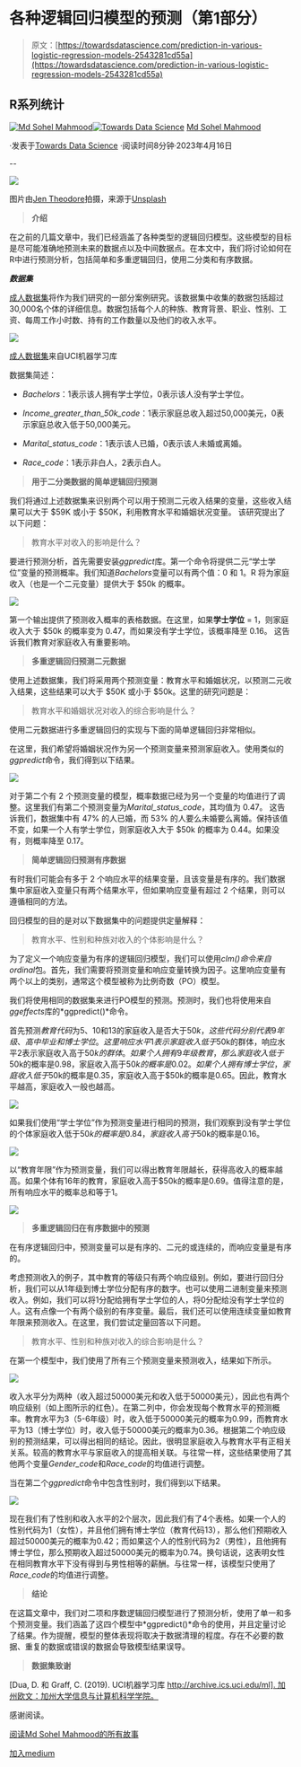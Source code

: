 # 各种逻辑回归模型的预测（第1部分）

> 原文：[https://towardsdatascience.com/prediction-in-various-logistic-regression-models-2543281cd55a](https://towardsdatascience.com/prediction-in-various-logistic-regression-models-2543281cd55a)

## R系列统计

[](https://mdsohel-mahmood.medium.com/?source=post_page-----2543281cd55a--------------------------------)[![Md Sohel Mahmood](../Images/7819fed767baf023a725a47050c08f7b.png)](https://mdsohel-mahmood.medium.com/?source=post_page-----2543281cd55a--------------------------------)[](https://towardsdatascience.com/?source=post_page-----2543281cd55a--------------------------------)[![Towards Data Science](../Images/a6ff2676ffcc0c7aad8aaf1d79379785.png)](https://towardsdatascience.com/?source=post_page-----2543281cd55a--------------------------------) [Md Sohel Mahmood](https://mdsohel-mahmood.medium.com/?source=post_page-----2543281cd55a--------------------------------)

·发表于[Towards Data Science](https://towardsdatascience.com/?source=post_page-----2543281cd55a--------------------------------) ·阅读时间8分钟·2023年4月16日

--

![](../Images/a729b5d3974e85a463cd88a4e2f3fad9.png)

图片由[Jen Theodore](https://unsplash.com/@jentheodore?utm_source=unsplash&utm_medium=referral&utm_content=creditCopyText)拍摄，来源于[Unsplash](https://unsplash.com/photos/FaZD0xRotMk?utm_source=unsplash&utm_medium=referral&utm_content=creditCopyText)

> **介绍**

在之前的几篇文章中，我们已经涵盖了各种类型的逻辑回归模型。这些模型的目标是尽可能准确地预测未来的数据点以及中间数据点。在本文中，我们将讨论如何在R中进行预测分析，包括简单和多重逻辑回归，使用二分类和有序数据。

***数据集***

[成人数据集](https://archive.ics.uci.edu/ml/datasets/adult)将作为我们研究的一部分案例研究。该数据集中收集的数据包括超过30,000名个体的详细信息。数据包括每个人的种族、教育背景、职业、性别、工资、每周工作小时数、持有的工作数量以及他们的收入水平。

![](../Images/857fb9e532e27fff5e4340124e610032.png)

[成人数据集](https://archive.ics.uci.edu/ml/datasets/adult)来自UCI机器学习库

数据集简述：

+   *Bachelors*：1表示该人拥有学士学位，0表示该人没有学士学位。

+   *Income_greater_than_50k_code*：1表示家庭总收入超过50,000美元，0表示家庭总收入低于50,000美元。

+   *Marital_status_code*：1表示该人已婚，0表示该人未婚或离婚。

+   *Race_code*：1表示非白人，2表示白人。

> **用于二分类数据的简单逻辑回归预测**

我们将通过上述数据集来识别两个可以用于预测二元收入结果的变量，这些收入结果可以大于 $59K 或小于 $50K，利用教育水平和婚姻状况变量。 该研究提出了以下问题：

> 教育水平对收入的影响是什么？

要进行预测分析，首先需要安装*ggpredict*库。第一个命令将提供二元“学士学位”变量的预测概率。我们知道*Bachelors*变量可以有两个值：0 和 1。R 将为家庭收入（也是一个二元变量）提供大于 $50k 的概率。

![](../Images/e2fc1c4feafabec4111e3ae8ec48e9aa.png)

第一个输出提供了预测收入概率的表格数据。在这里，如果**学士学位** = 1，则家庭收入大于 $50k 的概率变为 0.47，而如果没有学士学位，该概率降至 0.16。 这告诉我们教育对家庭收入有重要影响。

> **多重逻辑回归预测二元数据**

使用上述数据集，我们将采用两个预测变量：教育水平和婚姻状况，以预测二元收入结果，这些结果可以大于 $50K 或小于 $50k。这里的研究问题是：

> 教育水平和婚姻状况对收入的综合影响是什么？

使用二元数据进行多重逻辑回归的实现与下面的简单逻辑回归非常相似。

在这里，我们希望将婚姻状况作为另一个预测变量来预测家庭收入。使用类似的*ggpredict*命令，我们得到以下结果。

![](../Images/cea139c9eda4ad038fb4dcf95113a248.png)

对于第二个有 2 个预测变量的模型，概率数据已经为另一个变量的均值进行了调整。这里我们有第二个预测变量为*Marital_status_code*，其均值为 0.47。 这告诉我们，数据集中有 47% 的人已婚，而 53% 的人要么未婚要么离婚。保持该值不变，如果一个人有学士学位，则家庭收入大于 $50k 的概率为 0.44。如果没有，则概率降至 0.17。

> **简单逻辑回归预测有序数据**

有时我们可能会有多于 2 个响应水平的结果变量，且该变量是有序的。我们数据集中家庭收入变量只有两个结果水平，但如果响应变量有超过 2 个结果，则可以遵循相同的方法。

回归模型的目的是对以下数据集中的问题提供定量解释：

> 教育水平、性别和种族对收入的个体影响是什么？

为了定义一个响应变量为有序的逻辑回归模型，我们可以使用*clm()*命令来自*ordinal*包。首先，我们需要将预测变量和响应变量转换为因子。这里响应变量有两个以上的类别，通常这个模型被称为比例奇数（PO）模型。

我们将使用相同的数据集来进行PO模型的预测。预测时，我们也将使用来自*ggeffects*库的*ggpredict()*命令。

首先预测*教育代码*为5、10和13的家庭收入是否大于$50k，这些代码分别代表9年级、高中毕业和博士学位。这里响应水平1表示家庭收入低于$50k的群体，响应水平2表示家庭收入高于$50k的群体。如果个人拥有9年级教育，那么家庭收入低于$50k的概率是0.98，家庭收入高于$50k的概率是0.02。如果个人拥有博士学位，家庭收入低于$50k的概率是0.35，家庭收入高于$50k的概率是0.65。因此，教育水平越高，家庭收入一般也越高。

![](../Images/958aee10803358c81d7c52f20af5eceb.png)

如果我们使用“学士学位”作为预测变量进行相同的预测，我们观察到没有学士学位的个体家庭收入低于$50k的概率是0.84，家庭收入高于$50k的概率是0.16。

![](../Images/0fb5ceded5bc640844412fe1a2561985.png)

以“教育年限”作为预测变量，我们可以得出教育年限越长，获得高收入的概率越高。如果个体有16年的教育，家庭收入高于$50k的概率是0.69。值得注意的是，所有响应水平的概率总和等于1。

![](../Images/f489531d1a88724fdaa978028fc25da6.png)

> **多重逻辑回归在有序数据中的预测**

在有序逻辑回归中，预测变量可以是有序的、二元的或连续的，而响应变量是有序的。

考虑预测收入的例子，其中教育的等级只有两个响应级别。例如，要进行回归分析，我们可以从1年级到博士学位分配有序的数字。也可以使用二进制变量来预测收入。例如，我们可以将1分配给拥有学士学位的人，将0分配给没有学士学位的人。这有点像一个有两个级别的有序变量。最后，我们还可以使用连续变量如教育年限来预测收入。在这里，我们尝试定量回答以下问题。

> 教育水平、性别和种族对收入的综合影响是什么？

在第一个模型中，我们使用了所有三个预测变量来预测收入，结果如下所示。

![](../Images/2ba70b288956b57e60db71eba46d4741.png)

收入水平分为两种（收入超过50000美元和收入低于50000美元），因此也有两个响应级别（如上图所示的红色）。在第二列中，你会发现每个教育水平的预测概率。教育水平为3（5-6年级）时，收入低于50000美元的概率为0.99，而教育水平为13（博士学位）时，收入低于50000美元的概率为0.36。根据第二个响应级别的预测结果，可以得出相同的结论。因此，很明显家庭收入与教育水平有正相关关系。较高的教育水平与家庭收入的提高相关联。与往常一样，这些结果使用了其他两个变量*Gender_code*和*Race_code*的均值进行调整。

当在第二个*ggpredict*命令中包含性别时，我们得到以下结果。

![](../Images/ad19ad23b769eef5a70ee2166ab794e7.png)

现在我们有了性别和收入水平的2个层次，因此我们有了4个表格。如果一个人的性别代码为1（女性），并且他们拥有博士学位（教育代码13），那么他们预期收入超过50000美元的概率为0.42；而如果这个人的性别代码为2（男性），且他拥有博士学位，那么预期收入超过50000美元的概率为0.74。换句话说，这表明女性在相同教育水平下没有得到与男性相等的薪酬。与往常一样，该模型只使用了*Race_code*的均值进行调整。

> **结论**

在这篇文章中，我们对二项和序数逻辑回归模型进行了预测分析，使用了单一和多个预测变量。我们涵盖了这四个模型中*ggpredict()*命令的使用，并且定量讨论了结果。作为提醒，模型的整体表现将取决于数据清理的程度。存在不必要的数据、重复的数据或错误的数据会导致模型结果误导。

> **数据集致谢**

[Dua, D. 和 Graff, C. (2019). UCI机器学习库 [http://archive.ics.uci.edu/ml]. 加州欧文：加州大学信息与计算机科学学院。](https://archive.ics.uci.edu/ml/datasets/adult)

感谢阅读。

[阅读Md Sohel Mahmood的所有故事](https://mdsohel-mahmood.medium.com/subscribe)

[加入medium](https://mdsohel-mahmood.medium.com/membership)
